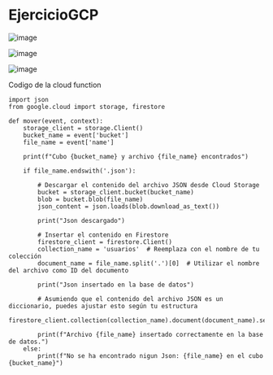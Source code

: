 # EjercicioGCP

![image](https://github.com/cristianolaya1/EjercicioGCP/assets/145338030/7d9bade2-b20e-4b3f-9ac0-8d4de33ab6df)

![image](https://github.com/cristianolaya1/EjercicioGCP/assets/145338030/70a273e2-120e-468a-97bf-c750e0c429f0)

![image](https://github.com/cristianolaya1/EjercicioGCP/assets/145338030/f0b3df98-beec-4cc1-8261-2d29447ef733)


Codigo de la cloud function

```
import json
from google.cloud import storage, firestore

def mover(event, context):
    storage_client = storage.Client()
    bucket_name = event['bucket']
    file_name = event['name']

    print(f"Cubo {bucket_name} y archivo {file_name} encontrados")

    if file_name.endswith('.json'):

        # Descargar el contenido del archivo JSON desde Cloud Storage
        bucket = storage_client.bucket(bucket_name)
        blob = bucket.blob(file_name)
        json_content = json.loads(blob.download_as_text())

        print("Json descargado")

        # Insertar el contenido en Firestore
        firestore_client = firestore.Client()
        collection_name = 'usuarios'  # Reemplaza con el nombre de tu colección
        document_name = file_name.split('.')[0]  # Utilizar el nombre del archivo como ID del documento

        print("Json insertado en la base de datos")

        # Asumiendo que el contenido del archivo JSON es un diccionario, puedes ajustar esto según tu estructura
        firestore_client.collection(collection_name).document(document_name).set(json_content)

        print(f"Archivo {file_name} insertado correctamente en la base de datos.")
    else:
        print(f"No se ha encontrado nigun Json: {file_name} en el cubo {bucket_name}")

```
